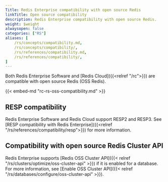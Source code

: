 ```yaml
---
Title: Redis Enterprise compatibility with open source Redis
linkTitle: Open source compatibility
description: Redis Enterprise compatibility with open source Redis.
weight: $weight
alwaysopen: false
categories: ["RS"]
aliases: [
    /rs/concepts/compatibility.md,
    /rs/concepts/compatibility/,
    /rs/references/compatibility.md,
    /rs/references/compatibility/,
]
---
```

Both Redis Enterprise Software and [Redis Cloud]({{<relref "/rc">}}) are compatible with open source
Redis (OSS Redis). 

{{< embed-md "rc-rs-oss-compatibility.md"  >}}

## RESP compatibility

Redis Enterprise Software and Redis Cloud support RESP2 and RESP3. See [RESP compatibility with Redis Enterprise]({{<relref "/rs/references/compatibility/resp">}}) for more information.

## Compatibility with open source Redis Cluster API

Redis Enterprise supports [Redis OSS Cluster API]({{< relref "/rs/clusters/optimize/oss-cluster-api" >}}) if it is enabled for a database. For more information, see [Enable OSS Cluster API]({{< relref "/rs/databases/configure/oss-cluster-api" >}}).
